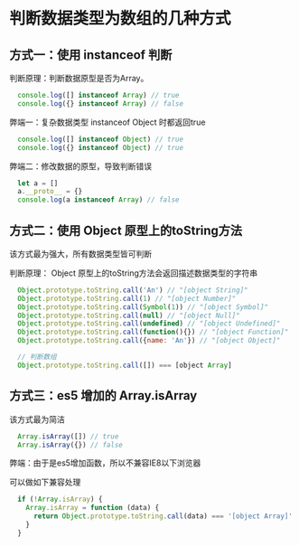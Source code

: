 # 判断数据类型为数组的几种方式

## 方式一：使用 instanceof 判断

判断原理：判断数据原型是否为Array。

```javascript
  console.log([] instanceof Array) // true
  console.log({} instanceof Array) // false
```

弊端一：复杂数据类型 instanceof Object 时都返回true

```javascript
  console.log([] instanceof Object) // true
  console.log({} instanceof Object) // true
```

弊端二：修改数据的原型，导致判断错误

```javascript
  let a = []
  a.__proto__ = {}
  console.log(a instanceof Array) // false
```

## 方式二：使用 Object 原型上的toString方法

该方式最为强大，所有数据类型皆可判断

判断原理： Object 原型上的toString方法会返回描述数据类型的字符串

```javascript
  Object.prototype.toString.call('An') // "[object String]"
  Object.prototype.toString.call(1) // "[object Number]"
  Object.prototype.toString.call(Symbol(1)) // "[object Symbol]"
  Object.prototype.toString.call(null) // "[object Null]"
  Object.prototype.toString.call(undefined) // "[object Undefined]"
  Object.prototype.toString.call(function(){}) // "[object Function]"
  Object.prototype.toString.call({name: 'An'}) // "[object Object]"

  // 判断数组
  Object.prototype.toString.call([]) === [object Array]
```

## 方式三：es5 增加的 Array.isArray

该方式最为简洁

```javascript
  Array.isArray([]) // true
  Array.isArray({}) // false
```

弊端：由于是es5增加函数，所以不兼容IE8以下浏览器

可以做如下兼容处理

```javascript
  if (!Array.isArray) {
    Array.isArray = function (data) {
      return Object.prototype.toString.call(data) === '[object Array]'
    }
  }
```